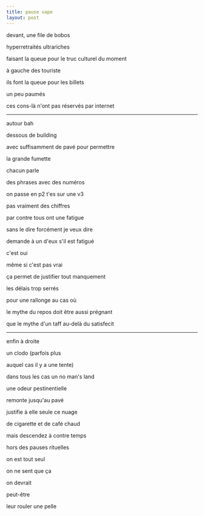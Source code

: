 ```yaml
---
title: pause vape
layout: post
---
```


devant, une file de bobos

hyperretraités ultrariches

faisant la queue pour le truc culturel du moment

à gauche des touriste

ils font la queue pour les billets

un peu paumés

ces cons-là n'ont pas réservés par internet

---

autour bah 

dessous de building

avec suffisamment de pavé pour permettre

la grande fumette

chacun parle

des phrases avec des numéros

on passe en p2 t'es sur une v3

pas vraiment des chiffres

par contre tous ont une fatigue

sans le dire forcément je veux dire

demande à un d'eux s'il est fatigué

c'est oui

même si c'est pas vrai

ça permet de justifier tout manquement

les délais trop serrés

pour une rallonge au cas où

le mythe du repos doit être aussi prégnant

que le mythe d'un taff au-delà du satisfecit

---

enfin à droite

un clodo (parfois plus

auquel cas il y a une tente)

dans tous les cas un no man's land

une odeur pestinentielle 

remonte jusqu'au pavé

justifie à elle seule ce nuage

de cigarette et de café chaud

mais descendez à contre temps

hors des pauses rituelles

on est tout seul

on ne sent que ça

on devrait

peut-être

leur rouler une pelle
